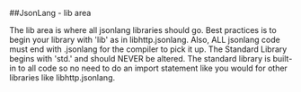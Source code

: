 ##JsonLang - lib area

The lib area is where all jsonlang libraries should go. Best practices is to begin your library with 'lib' as in libhttp.jsonlang. Also, ALL jsonlang code must end with .jsonlang for the compiler to pick it up. The Standard Library begins with 'std.' and should NEVER be altered. The standard library is built-in to all code so no need to do an import statement like you would for other libraries like libhttp.jsonlang.
